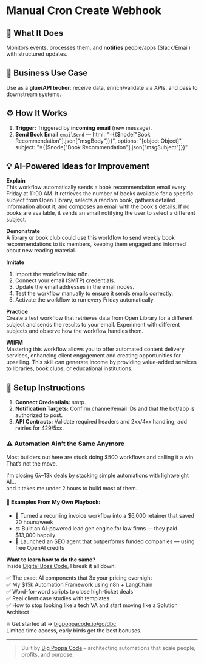 # Manual Cron Create Webhook
  ## 🚀 What It Does
  Monitors events, processes them, and **notifies** people/apps (Slack/Email) with structured updates.
  
  ## 💼 Business Use Case
  Use as a **glue/API broker**: receive data, enrich/validate via APIs, and pass to downstream systems.
  
  ## ⚙️ How It Works
  1. **Trigger:** Triggered by **incoming email** (new message).
  2. **Send Book Email** `emailSend` — html: "={{$node["Book Recommendation"].json["msgBody"]}}", options: "[object Object]", subject: "={{$node["Book Recommendation"].json["msgSubject"]}}"
  
  ## 💡 AI-Powered Ideas for Improvement
  **Explain**  
This workflow automatically sends a book recommendation email every Friday at 11:00 AM. It retrieves the number of books available for a specific subject from Open Library, selects a random book, gathers detailed information about it, and composes an email with the book's details. If no books are available, it sends an email notifying the user to select a different subject.

**Demonstrate**  
A library or book club could use this workflow to send weekly book recommendations to its members, keeping them engaged and informed about new reading material.

**Imitate**  
1. Import the workflow into n8n.  
2. Connect your email (SMTP) credentials.  
3. Update the email addresses in the email nodes.  
4. Test the workflow manually to ensure it sends emails correctly.  
5. Activate the workflow to run every Friday automatically.

**Practice**  
Create a test workflow that retrieves data from Open Library for a different subject and sends the results to your email. Experiment with different subjects and observe how the workflow handles them.

**WIIFM**  
Mastering this workflow allows you to offer automated content delivery services, enhancing client engagement and creating opportunities for upselling. This skill can generate income by providing value-added services to libraries, book clubs, or educational institutions.
  
  ## 🔧 Setup Instructions
  1. **Connect Credentials:** smtp.
2. **Notification Targets:** Confirm channel/email IDs and that the bot/app is authorized to post.
3. **API Contracts:** Validate required headers and 2xx/4xx handling; add retries for 429/5xx.
  
### ⚠️ Automation Ain’t the Same Anymore

Most builders out here are stuck doing $500 workflows and calling it a win.  
That’s not the move.  

I'm closing $6k–$13k deals by stacking simple automations with lightweight AI...  
and it takes me under 2 hours to build most of them.

#### 🧠 Examples From My Own Playbook:
- 🔁 Turned a recurring invoice workflow into a $6,000 retainer that saved 20 hours/week  
- ⚖️ Built an AI-powered lead gen engine for law firms — they paid $13,000 happily  
- 🚀 Launched an SEO agent that outperforms funded companies — using free OpenAI credits  

**Want to learn how to do the same?**  
Inside [Digital Boss Code](https://bigpoppacode.io/go/dbc), I break it all down:

✅ The exact AI components that 3x your pricing overnight  
✅ My $15k Automation Framework using n8n + LangChain  
✅ Word-for-word scripts to close high-ticket deals  
✅ Real client case studies with templates  
✅ How to stop looking like a tech VA and start moving like a Solution Architect  

🔥 Get started at → [bigpoppacode.io/go/dbc](https://bigpoppacode.io/go/dbc)  
Limited time access, early birds get the best bonuses.

---
> Built by [Big Poppa Code](https://bigpoppacode.io) – architecting automations that scale people, profits, and purpose.
  